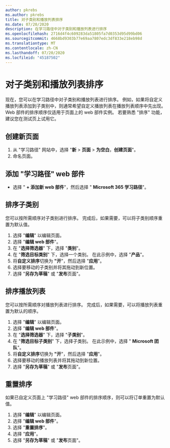 ```yaml
---
author: pkrebs
ms.author: pkrebs
title: 对子类别和播放列表排序
ms.date: 07/20/2020
description: 在学习路径中对子类别和播放列表进行排序
ms.openlocfilehash: 2716d4f4c609283da51805fa7d0353d95d99bd06
ms.sourcegitcommit: 4668bd9303b77e69aa7807edc3df833e218eb98d
ms.translationtype: MT
ms.contentlocale: zh-CN
ms.lasthandoff: 07/20/2020
ms.locfileid: "45187502"
---
```

# <a name="sort-subcategories-and-playlists"></a>对子类别和播放列表排序

现在，您可以在学习路径中对子类别和播放列表进行排序。 例如，如果将自定义播放列表添加到子类别中，则通常希望自定义播放列表在播放列表顺序中先出现。 Web 部件的排序顺序仅适用于页面上的 web 部件实例。 若要熟悉 "排序" 功能，建议您在测试页上试用它。 

## <a name="create-a-new-page"></a>创建新页面
1. 从 "学习路径" 网站中，选择 "**新**  >  **页面**  >  **为空白**，**创建页面**"。
2. 命名页面。

## <a name="add-the-learning-pathways-web-part"></a>添加 "学习路径" web 部件
- 选择 " **+ 添加新 web 部件**"，然后选择 " **Microsoft 365 学习路径**"。
 
## <a name="sort-subcategories"></a>排序子类别
您可以按所需顺序对子类别进行排序。 完成后，如果需要，可以将子类别顺序重置为默认值。  
1. 选择 "**编辑**" 以编辑页面。
2. 选择 "**编辑 web 部件**"。
3. 在 "**选择筛选器**" 下，选择 "**类别**"。 
4. 在 "**筛选目标类别**" 下，选择一个类别。 在此示例中，选择 "**产品**"。 
5. 将**自定义排序**切换为 **"开**"，然后选择 "**应用**"。 
6. 选择要移动的子类别并将其拖动到新位置。 
7. 选择 "**另存为草稿**" 或 "**发布**页面"。 

## <a name="sort-playlists"></a>排序播放列表
您可以按所需顺序对播放列表进行排序。 完成后，如果需要，可以将播放列表重置为默认的顺序。  
1. 选择 "**编辑**" 以编辑页面。
2. 选择 "**编辑 web 部件**"。
3. 在 "**选择筛选器**" 下，选择 "**子类别**"。 
4. 在 "**筛选目标子类别**" 下，选择子类别。 在此示例中，选择 " **Microsoft 团队**"。
5. 将**自定义排序**切换为 **"开**"，然后选择 "**应用**"。 
6. 选择要移动的播放列表并将其拖动到新位置。 
7. 选择 "**另存为草稿**" 或 "**发布**页面"。 

## <a name="reset-sort"></a>重置排序
如果已自定义页面上 "学习路径" web 部件的排序顺序，则可以将订单重置为默认值。  
1. 选择 "**编辑**" 以编辑页面。
2. 选择 "**编辑 web 部件**"。
3. 选择 "**重置排序**"。 
4. 选择 "**应用**"。 
5. 选择 "**另存为草稿**" 或 "**发布**页面"。 


